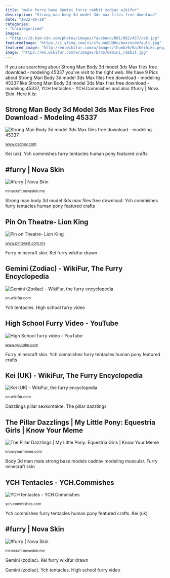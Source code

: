 ```yaml
---
title: "male furry base Gemini furry rabbit zodiac wikifur"
description: "Strong man body 3d model 3ds max files free download"
date: "2022-06-28"
categories:
- "Uncategorized"
images:
- "http://i0.kym-cdn.com/photos/images/facebook/001/062/437/ce8.jpg"
featuredImage: "https://i.ytimg.com/vi/sfvunuEUd6o/maxresdefault.jpg"
featured_image: "http://en.wikifur.com/w/images/thumb/6/6a/Keihiko.png/200px-Keihiko.png"
image: "https://en.wikifur.com/w/images/b/b5/Gemini_rabbit.jpg"
---
```


If you are searching about Strong Man Body 3d model 3ds Max files free download - modeling 45337 you've visit to the right web. We have 9 Pics about Strong Man Body 3d model 3ds Max files free download - modeling 45337 like Strong Man Body 3d model 3ds Max files free download - modeling 45337, YCH tentacles - YCH.Commishes and also #furry | Nova Skin. Here it is:

## Strong Man Body 3d Model 3ds Max Files Free Download - Modeling 45337

![Strong Man Body 3d model 3ds Max files free download - modeling 45337](http://img.cadnav.com/allimg/180402/cadnav-1P402192156.jpeg "Gemini furry rabbit zodiac wikifur")

<small>www.cadnav.com</small>

Kei (uk). Ych commishes furry tentacles human pony featured crafts

## #furry | Nova Skin

![#furry | Nova Skin](https://lh3.googleusercontent.com/MziEbbNgUfLFlKE2V24e06DZGzacojJX12sUymVrYUXeh8zLkDx9yzt_zs_7bjrqFO1iRwZM1vUDgANcfhrhDak=s400 "Hyena antidarkheart feline domesticated")

<small>minecraft.novaskin.me</small>

Strong man body 3d model 3ds max files free download. Ych commishes furry tentacles human pony featured crafts

## Pin On Theatre- Lion King

![Pin on Theatre- Lion King](https://i.pinimg.com/736x/db/58/19/db5819f382baa7c01afa2a4620fb3e17--hyena-im-happy.jpg "Furry minecraft skin")

<small>www.pinterest.com.mx</small>

Furry minecraft skin. Kei furry wikifur drawn

## Gemini (Zodiac) - WikiFur, The Furry Encyclopedia

![Gemini (Zodiac) - WikiFur, the furry encyclopedia](https://en.wikifur.com/w/images/b/b5/Gemini_rabbit.jpg "Ych tentacles")

<small>en.wikifur.com</small>

Ych tentacles. High school furry video

## High School Furry Video - YouTube

![High School furry video - YouTube](https://i.ytimg.com/vi/sfvunuEUd6o/maxresdefault.jpg "Hyena antidarkheart feline domesticated")

<small>www.youtube.com</small>

Furry minecraft skin. Ych commishes furry tentacles human pony featured crafts

## Kei (UK) - WikiFur, The Furry Encyclopedia

![Kei (UK) - WikiFur, the furry encyclopedia](http://en.wikifur.com/w/images/thumb/6/6a/Keihiko.png/200px-Keihiko.png "Hyena antidarkheart feline domesticated")

<small>en.wikifur.com</small>

Dazzlings pillar sexkontakte. The pillar dazzlings

## The Pillar Dazzlings | My Little Pony: Equestria Girls | Know Your Meme

![The Pillar Dazzlings | My Little Pony: Equestria Girls | Know Your Meme](http://i0.kym-cdn.com/photos/images/facebook/001/062/437/ce8.jpg "Kei (uk)")

<small>knowyourmeme.com</small>

Body 3d man male strong base models cadnav modeling muscular. Furry minecraft skin

## YCH Tentacles - YCH.Commishes

![YCH tentacles - YCH.Commishes](https://ych.commishes.com/image/resize/617838/700/ "Gemini furry rabbit zodiac wikifur")

<small>ych.commishes.com</small>

Ych commishes furry tentacles human pony featured crafts. Kei (uk)

## #furry | Nova Skin

![#furry | Nova Skin](https://lh3.googleusercontent.com/xuTZHQqTIyqbYKWb6HapfLPFDvI6UjcXgRgJwTQ2O14tazND2hrxbztpIpcUVfNvIeDWIJH3wxqSkJX-SYIFW7c=s400 "Furry minecraft skin")

<small>minecraft.novaskin.me</small>

Gemini (zodiac). Kei furry wikifur drawn

Gemini (zodiac). Ych tentacles. High school furry video
